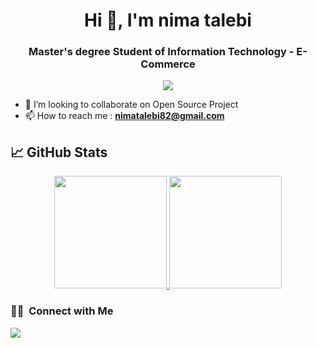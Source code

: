 <h1 align="center">Hi 👋, I'm nima talebi</h1>

<h3 align="center">Master's degree Student of Information Technology - E-Commerce</h3>

<p align="center">
  <img src="https://komarev.com/ghpvc/?username=nimatalebi&color=blueviolet&style=flat">
</p>

- 💞️ I’m looking to collaborate on Open Source Project
- 📫 How to reach me : **nimatalebi82@gmail.com**



## &#x1f4c8; GitHub Stats

<p align="center">
<a href="https://github.com/nimatalebi">
  <img height="180em" src="https://github-readme-stats-eight-theta.vercel.app/api?username=nimatalebi&show_icons=true&theme=algolia&include_all_commits=true&count_private=true"/>
  <img height="180em" src="https://github-readme-stats-eight-theta.vercel.app/api/top-langs/?username=nimatalebi&layout=compact&langs_count=8&theme=algolia"/>
</a>
</p>


### 🤝🏻 &nbsp;Connect with Me

<p>
<a href="https://www.linkedin.com/in/nima-talebi/"><img src="https://img.shields.io/badge/-nimatalebi-0077B5?style=flat&logo=Linkedin&logoColor=white"/></a>

</p>
<!--
**nimatalebi/nimatalebi** is a ✨ _special_ ✨ repository because its `README.md` (this file) appears on your GitHub profile.
Here are some ideas to get you started:
- 🔭 I’m currently working on ...
- 🌱 I’m currently learning ...
- 👯 I’m looking to collaborate on ...
- 🤔 I’m looking for help with ...
- 💬 Ask me about ...
- 📫 How to reach me: ...
- 😄 Pronouns: ...
- ⚡ Fun fact: ...
-->
